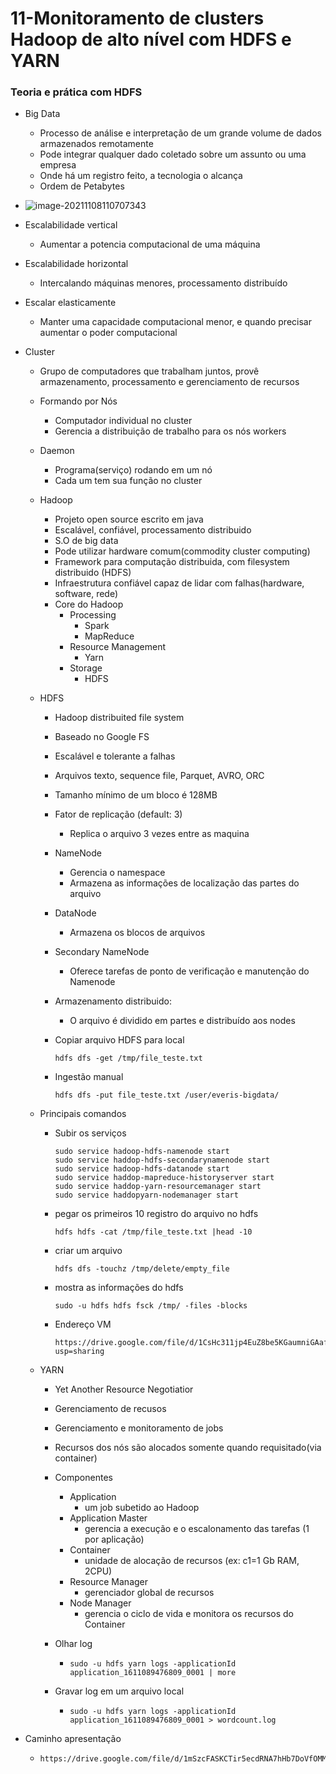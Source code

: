 # 11-Monitoramento de clusters Hadoop de alto nível com HDFS e YARN

### Teoria e prática com HDFS

- Big Data

  - Processo de análise e interpretação de um grande volume de dados armazenados remotamente
  - Pode integrar qualquer dado coletado sobre um assunto ou uma empresa
  - Onde há um registro feito, a tecnologia o alcança
  - Ordem de Petabytes

- ![image-20211108110707343](https://github.com/mbpoloni/anotacoes_aula/blob/master/img/image-20211108110707343.png)

- Escalabilidade vertical

  - Aumentar a potencia computacional de uma máquina

- Escalabilidade horizontal

  - Intercalando máquinas menores, processamento distribuído

- Escalar elasticamente

  - Manter uma capacidade computacional menor, e quando precisar aumentar o poder computacional

- Cluster

  - Grupo de computadores que trabalham juntos, provê armazenamento, processamento e gerenciamento de recursos

  - Formando por Nós

    - Computador individual no cluster
    - Gerencia a distribuição de trabalho para os nós workers

  - Daemon

    - Programa(serviço) rodando em um nó
    - Cada um tem sua função no cluster

  - Hadoop

    - Projeto open source escrito em java
    - Escalável, confiável, processamento distribuido
    - S.O de big data
    - Pode utilizar hardware comum(commodity cluster computing)
    - Framework para computação distribuida, com filesystem distribuido (HDFS)
    - Infraestrutura confiável capaz de lidar com falhas(hardware, software, rede)
    - Core do Hadoop
      - Processing
        - Spark
        - MapReduce
      - Resource Management
        - Yarn
      - Storage
        - HDFS

  - HDFS

    - Hadoop distribuited file system

    - Baseado no Google FS

    - Escalável e tolerante a falhas

    - Arquivos texto, sequence file, Parquet, AVRO, ORC

    - Tamanho mínimo de um bloco é 128MB

    - Fator de replicação (default: 3)

      - Replica o arquivo 3 vezes entre as maquina

    - NameNode

      - Gerencia o namespace
      - Armazena as informações de localização das partes do arquivo

    - DataNode

      - Armazena os blocos de arquivos

    - Secondary NameNode

      - Oferece tarefas de ponto de verificação e manutenção do Namenode

    - Armazenamento distribuido:

      - O arquivo é dividido em partes e distribuído aos nodes

    - Copiar arquivo HDFS para local

      ```
      hdfs dfs -get /tmp/file_teste.txt
      ```

    - Ingestão manual

      ```
      hdfs dfs -put file_teste.txt /user/everis-bigdata/
      ```

  - Principais comandos

    - Subir os serviços

      ```
      sudo service hadoop-hdfs-namenode start
      sudo service haddop-hdfs-secondarynamenode start
      sudo service hadoop-hdfs-datanode start
      sudo service haddop-mapreduce-historyserver start
      sudo service haddop-yarn-resourcemanager start
      sudo service haddopyarn-nodemanager start
      ```

    - pegar os primeiros 10 registro do arquivo no hdfs

      ```
      hdfs hdfs -cat /tmp/file_teste.txt |head -10
      ```

    - criar um arquivo

      ```
      hdfs dfs -touchz /tmp/delete/empty_file
      ```

    - mostra as informações do hdfs

      ```
      sudo -u hdfs hdfs fsck /tmp/ -files -blocks
      ```

    - Endereço VM

      ```
      https://drive.google.com/file/d/1CsHc311jp4EuZ8be5KGaumniGAafa8sC/view?usp=sharing
      ```

  - YARN
  
    - Yet Another Resource Negotiatior
  
    - Gerenciamento de recusos
  
    - Gerenciamento e monitoramento de jobs
  
    - Recursos dos nós são alocados somente quando requisitado(via container)
  
    - Componentes
  
      - Application
        - um job subetido ao Hadoop
      - Application Master
        - gerencia a execução e o escalonamento das tarefas (1 por aplicação)
      - Container
        - unidade de alocação de recursos (ex: c1=1 Gb RAM, 2CPU)
      - Resource Manager
        - gerenciador global de recursos
      - Node Manager
        - gerencia o ciclo de vida e monitora os recursos do Container
  
    - Olhar log
  
      - ```
        sudo -u hdfs yarn logs -applicationId
        application_1611089476809_0001 | more
        ```
  
    - Gravar log em um arquivo local
  
      - ```
        sudo -u hdfs yarn logs -applicationId application_1611089476809_0001 > wordcount.log
        ```
  
- Caminho apresentação

  - ```
    https://drive.google.com/file/d/1mSzcFASKCTir5ecdRNA7hHb7DoVfOMM0/view
    ```

    


